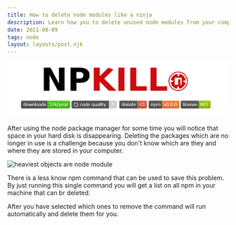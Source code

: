 ```yaml
---
title: How to delete node modules like a ninja
description: Learn how you to delete unused node modules from your computer and free your hard drive.
date: 2021-08-09
tags: node
layout: layouts/post.njk
---
```


<img class="article-hero" src="/img/npkill2.png" alt="npkill node module" />

After using the node package manager for some time you will notice that space in your hard disk is disappearing.
Deleting the packages which are no longer in use is a challenge because you don't know which are they and where they are stored in your computer.

<img class="article-hero" src="/img/npm_heavy2.png" alt="heaviest objects are node module" />

There is a less know npm command that can be used to save this problem. By just running this single command you will get a list on all npm in your machine that can br deleted.

After you have selected which ones to remove the command will run automatically and delete them for you. 
